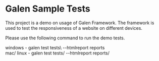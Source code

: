 Galen Sample Tests
=====================================
This project is a demo on usage of Galen Framework. The framework is used to test the responsiveness of a website on different devices.  

Please use the following command to run the demo tests.

windows - galen test tests\ --htmlreport reports\
mac/ linux - galen test tests/ --htmlreport reports/
